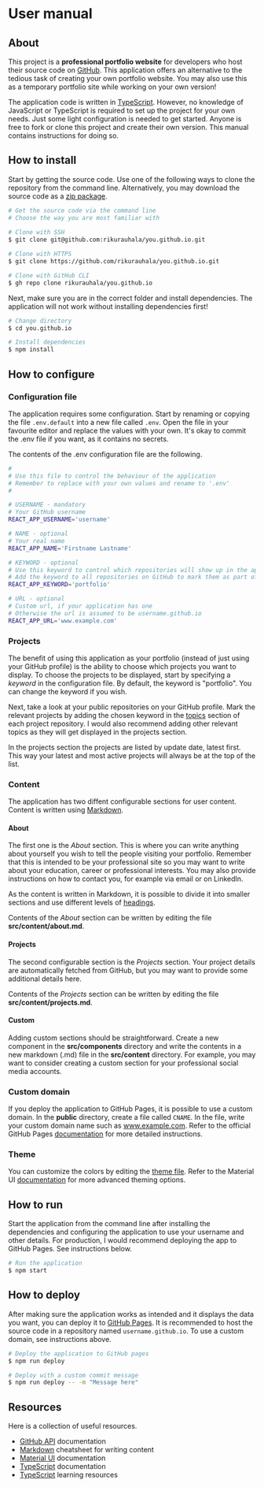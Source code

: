 # User manual

## About

This project is a **professional portfolio website** for developers who host their source code on [GitHub](https://github.com/). This application offers an alternative to the tedious task of creating your own portfolio website. You may also use this as a temporary portfolio site while working on your own version!

The application code is written in [TypeScript](https://www.typescriptlang.org/). However, no knowledge of JavaScript or TypeScript is required to set up the project for your own needs. Just some light configuration is needed to get started. Anyone is free to fork or clone this project and create their own version. This manual contains instructions for doing so.

## How to install

Start by getting the source code. Use one of the following ways to clone the repository from the command line. Alternatively, you may download the source code as a [zip package](https://github.com/rikurauhala/you.github.io/archive/refs/heads/main.zip).

```bash
# Get the source code via the command line
# Choose the way you are most familiar with
 
# Clone with SSH
$ git clone git@github.com:rikurauhala/you.github.io.git

# Clone with HTTPS
$ git clone https://github.com/rikurauhala/you.github.io.git

# Clone with GitHub CLI
$ gh repo clone rikurauhala/you.github.io
```

Next, make sure you are in the correct folder and install dependencies. The application will not work without installing dependencies first!

```bash
# Change directory
$ cd you.github.io

# Install dependencies
$ npm install
```

## How to configure

### Configuration file

The application requires some configuration. Start by renaming or copying the file `.env.default` into a new file called `.env`. Open the file in your favourite editor and replace the values with your own. It's okay to commit the .env file if you want, as it contains no secrets.

The contents of the .env configuration file are the following.

```bash
#
# Use this file to control the behaviour of the application
# Remember to replace with your own values and rename to '.env'
#

# USERNAME - mandatory
# Your GitHub username
REACT_APP_USERNAME='username'

# NAME - optional
# Your real name
REACT_APP_NAME='Firstname Lastname'

# KEYWORD - optional
# Use this keyword to control which repositories will show up in the application
# Add the keyword to all repositories on GitHub to mark them as part of your portfolio
REACT_APP_KEYWORD='portfolio'

# URL - optional
# Custom url, if your application has one
# Otherwise the url is assumed to be username.github.io
REACT_APP_URL='www.example.com'
```

### Projects

The benefit of using this application as your portfolio (instead of just using your GitHub profile) is the ability to choose which projects you want to display. To choose the projects to be displayed, start by specifying a *keyword* in the configuration file. By default, the keyword is "portfolio". You can change the keyword if you wish.

Next, take a look at your public repositories on your GitHub profile. Mark the relevant projects by adding the chosen keyword in the [topics](https://docs.github.com/en/repositories/managing-your-repositorys-settings-and-features/customizing-your-repository/classifying-your-repository-with-topics) section of each project repository. I would also recommend adding other relevant topics as they will get displayed in the projects section.

In the projects section the projects are listed by update date, latest first. This way your latest and most active projects will always be at the top of the list.

### Content

The application has two diffent configurable sections for user content. Content is written using [Markdown](https://www.markdownguide.org/cheat-sheet/).

#### About

The first one is the *About* section. This is where you can write anything about yourself you wish to tell the people visiting your portfolio. Remember that this is intended to be your professional site so you may want to write about your education, career or professional interests. You may also provide instructions on how to contact you, for example via email or on LinkedIn.

As the content is written in Markdown, it is possible to divide it into smaller sections and use different levels of [headings](https://www.markdownguide.org/basic-syntax/#headings).

Contents of the *About* section can be written by editing the file **src/content/about.md**.

#### Projects

The second configurable section is the *Projects* section. Your project details are automatically fetched from GitHub, but you may want to provide some additional details here.

Contents of the *Projects* section can be written by editing the file **src/content/projects.md**.

#### Custom

Adding custom sections should be straightforward. Create a new component in the **src/components** directory and write the contents in a new markdown (.md) file in the **src/content** directory. For example, you may want to consider creating a custom section for your professional social media accounts.

### Custom domain

If you deploy the application to GitHub Pages, it is possible to use a custom domain. In the **public** directory, create a file called `CNAME`. In the file, write your custom domain name such as www.example.com. Refer to the official GitHub Pages [documentation](https://docs.github.com/en/pages/configuring-a-custom-domain-for-your-github-pages-site/about-custom-domains-and-github-pages) for more detailed instructions.

### Theme

You can customize the colors by editing the [theme file](../src/themes//index.ts). Refer to the Material UI [documentation](https://mui.com/material-ui/customization/theming) for more advanced theming options.

## How to run

Start the application from the command line after installing the dependencies and configuring the application to use your username and other details. For production, I would recommend deploying the app to GitHub Pages. See instructions below.

```bash
# Run the application
$ npm start
```

## How to deploy

After making sure the application works as intended and it displays the data you want, you can deploy it to [GitHub Pages](https://pages.github.com/). It is recommended to host the source code in a repository named `username.github.io`. To use a custom domain, see instructions above.

```bash
# Deploy the application to GitHub pages
$ npm run deploy

# Deploy with a custom commit message
$ npm run deploy -- -m "Message here"
```

## Resources

Here is a collection of useful resources.

- [GitHub API](https://docs.github.com/en/rest) documentation
- [Markdown](https://www.markdownguide.org/cheat-sheet/) cheatsheet for writing content
- [Material UI](https://mui.com/material-ui/getting-started/overview/) documentation
- [TypeScript](https://www.typescriptlang.org/docs/) documentation
- [TypeScript](https://fullstackopen.com/en/part9) learning resources
